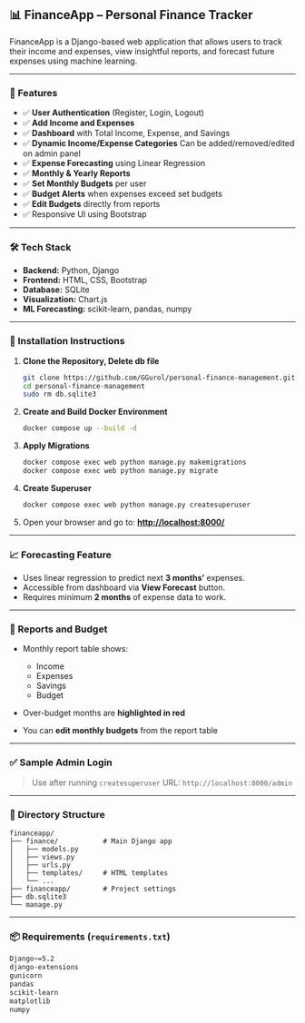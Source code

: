 
## 📊 FinanceApp – Personal Finance Tracker

FinanceApp is a Django-based web application that allows users to track their income and expenses, view insightful reports, and forecast future expenses using machine learning.

---

### 🚀 Features

* ✅ **User Authentication** (Register, Login, Logout)
* ✅ **Add Income and Expenses**
* ✅ **Dashboard** with Total Income, Expense, and Savings
* ✅ **Dynamic Income/Expense Categories** Can be added/removed/edited on admin panel 
* ✅ **Expense Forecasting** using Linear Regression
* ✅ **Monthly & Yearly Reports**
* ✅ **Set Monthly Budgets** per user
* ✅ **Budget Alerts** when expenses exceed set budgets
* ✅ **Edit Budgets** directly from reports
* ✅ Responsive UI using Bootstrap

---

### 🛠️ Tech Stack

* **Backend:** Python, Django
* **Frontend:** HTML, CSS, Bootstrap
* **Database:** SQLite
* **Visualization:** Chart.js
* **ML Forecasting:** scikit-learn, pandas, numpy

---

### 🧩 Installation Instructions

1. **Clone the Repository, Delete db file**

   ```bash
   git clone https://github.com/GGurol/personal-finance-management.git
   cd personal-finance-management
   sudo rm db.sqlite3
   ```

2. **Create and Build Docker Environment**

   ```bash
   docker compose up --build -d
   ```

3. **Apply Migrations**

   ```bash
   docker compose exec web python manage.py makemigrations
   docker compose exec web python manage.py migrate
   ```

4. **Create Superuser**

   ```bash
   docker compose exec web python manage.py createsuperuser
   ```

5. Open your browser and go to:
   **[http://localhost:8000/](http://localhost:8000/)**

---

### 📈 Forecasting Feature

* Uses linear regression to predict next **3 months’** expenses.
* Accessible from dashboard via **View Forecast** button.
* Requires minimum **2 months** of expense data to work.

---

### 🧾 Reports and Budget

* Monthly report table shows:

  * Income
  * Expenses
  * Savings
  * Budget
* Over-budget months are **highlighted in red**
* You can **edit monthly budgets** from the report table

---

### ✅ Sample Admin Login

> Use after running `createsuperuser`
> URL: `http://localhost:8000/admin`

---

### 📂 Directory Structure

```
financeapp/
├── finance/           # Main Django app
│   ├── models.py
│   ├── views.py
│   ├── urls.py
│   ├── templates/     # HTML templates
│   └── ...
├── financeapp/        # Project settings
├── db.sqlite3
└── manage.py
```

---

### 📦 Requirements (`requirements.txt`)

```txt
Django~=5.2
django-extensions
gunicorn
pandas
scikit-learn
matplotlib
numpy
```


